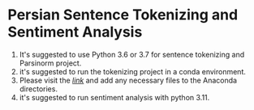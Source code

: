 # Persian Sentence Tokenizing and Sentiment Analysis
1. It's suggested to use Python 3.6 or 3.7 for sentence tokenizing and Parsinorm project.
2. it's suggested to run the tokenizing project in a conda environment.
3. Please visit the *[link](https://pypi.org/project/parsinorm/)* and add any necessary files to the Anaconda directories.
4. it's suggested to run sentiment analysis with python 3.11.

